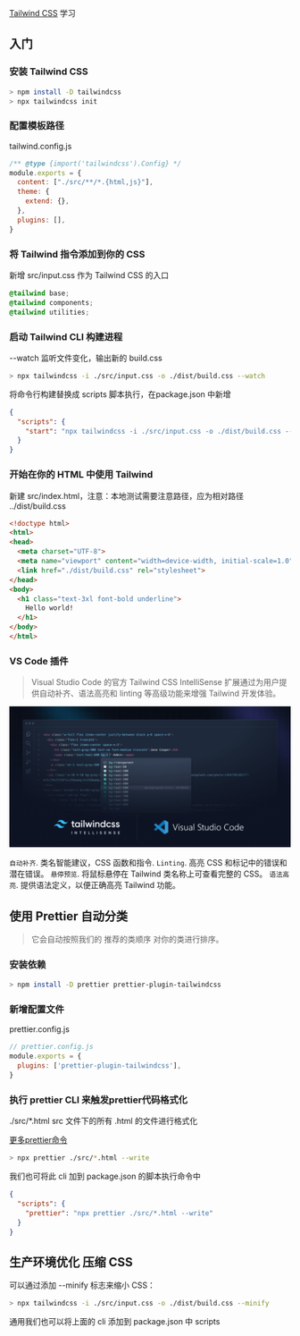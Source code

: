 [Tailwind CSS](https://tailwind.nodejs.cn/docs/installation) 学习

## 入门

### 安装 Tailwind CSS

```bash
> npm install -D tailwindcss
> npx tailwindcss init
```

### 配置模板路径

tailwind.config.js

```js
/** @type {import('tailwindcss').Config} */
module.exports = {
  content: ["./src/**/*.{html,js}"],
  theme: {
    extend: {},
  },
  plugins: [],
}

```

### 将 Tailwind 指令添加到你的 CSS

新增 src/input.css 作为 Tailwind CSS 的入口

```css
@tailwind base;
@tailwind components;
@tailwind utilities;
```

### 启动 Tailwind CLI 构建进程

--watch 监听文件变化，输出新的 build.css

```bash
> npx tailwindcss -i ./src/input.css -o ./dist/build.css --watch
```

将命令行构建替换成 scripts 脚本执行，在package.json 中新增

```json
{
  "scripts": {
    "start": "npx tailwindcss -i ./src/input.css -o ./dist/build.css --watch"
  }
}
```

### 开始在你的 HTML 中使用 Tailwind

新建 src/index.html，注意：本地测试需要注意路径，应为相对路径 ../dist/build.css

```html
<!doctype html>
<html>
<head>
  <meta charset="UTF-8">
  <meta name="viewport" content="width=device-width, initial-scale=1.0">
  <link href="./dist/build.css" rel="stylesheet">
</head>
<body>
  <h1 class="text-3xl font-bold underline">
    Hello world!
  </h1>
</body>
</html>
```

### VS Code 插件 
> Visual Studio Code 的官方 Tailwind CSS IntelliSense 扩展通过为用户提供自动补齐、语法高亮和 linting 等高级功能来增强 Tailwind 开发体验。


![Tailwind CSS IntelliSense](/images/intellisense.c22de782.png)


`自动补齐`. 类名智能建议，CSS 函数和指令.
`Linting`. 高亮 CSS 和标记中的错误和潜在错误。
`悬停预览`. 将鼠标悬停在 Tailwind 类名称上可查看完整的 CSS。
`语法高亮`. 提供语法定义，以便正确高亮 Tailwind 功能。


## 使用 Prettier 自动分类
> 它会自动按照我们的 推荐的类顺序 对你的类进行排序。

### 安装依赖

```bash
> npm install -D prettier prettier-plugin-tailwindcss
```

### 新增配置文件
prettier.config.js

```js
// prettier.config.js
module.exports = {
  plugins: ['prettier-plugin-tailwindcss'],
}
```

### 执行 prettier CLI 来触发prettier代码格式化
./src/*.html src 文件下的所有 .html 的文件进行格式化

[更多prettier命令](https://www.prettier.cn/docs/cli.html)

```bash
> npx prettier ./src/*.html --write
```

我们也可将此 cli 加到 package.json 的脚本执行命令中

```json
{
  "scripts": {
    "prettier": "npx prettier ./src/*.html --write"
  }
}
```

## 生产环境优化 压缩 CSS
可以通过添加 --minify 标志来缩小 CSS：

```bash
> npx tailwindcss -i ./src/input.css -o ./dist/build.css --minify
```

通用我们也可以将上面的 cli 添加到 package.json 中 scripts
